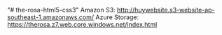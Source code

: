 "# the-rosa-html5-css3" 
Amazon S3: http://huywebsite.s3-website-ap-southeast-1.amazonaws.com/
Azure Storage: https://therosa.z7.web.core.windows.net/index.html

